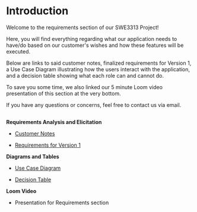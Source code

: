 # Introduction

Welcome to the requirements section of our SWE3313 Project! 

Here, you will find everything regarding what our application needs to have/do based on our customer's wishes and how these features will be executed.

Below are links to said customer notes, finalized requirements for Version 1, a Use Case Diagram illustrating how the users interact with the application, and a decision table showing what each role can and cannot do. 

To save you some time, we also linked our 5 minute Loom video presentation of this section at the very bottom.

If you have any questions or concerns, feel free to contact us via email. 

##

**Requirements Analysis and Elicitation**
- [Customer Notes](Customer-Notes.md)

- [Requirements for Version 1](Requirements-Writing.md)

**Diagrams and Tables**

- [Use Case Diagram](Use-Case-Diagram.md)

- [Decision Table](Decision-Table.md)

**Loom Video**
- Presentation for Requirements section
